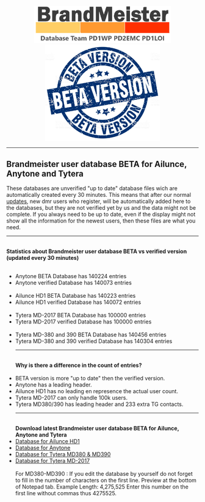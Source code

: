 <p align="center">
<a href="https://github.com/BM-Database" target="_blank"><img src="img/BM-logo2.gif" width="360"></a>
<br>
<img src="img/BM-beta.jpg" width="300">
<br>
</p>
<hr>
<h2 id="english">Brandmeister user database <b>BETA</b> for Ailunce, Anytone and Tytera</h2>
These databases are unverified "up to date" database files wich are automatically created every 30 minutes. This means that after our normal <a href="https://github.com/bm-database/database">updates</a>, new dmr users who register, will be automatically added here to the databases, but they are not verified yet by us and the data might not be complete. If you always need to be up to date, even if the display might not show all the information for the newest users, then these files are what you need.
<br>
<hr>
<br>
<b>Statistics about Brandmeister user database BETA vs verified version (updated every 30 minutes)
<br>
<br>
</b>
<ul>
<li>Anytone BETA Database has 140224 entries<br>
<li>Anytone verified Database has 140073 entries<br><br>
<li>Ailunce HD1 BETA Database has 140223 entries<br>
<li>Ailunce HD1 verified Database has 140072 entries<br><br>
<li>Tytera MD-2017 BETA Database has 100000 entries<br>
<li>Tytera MD-2017 verified Database has 100000 entries<br><br>
<li>Tytera MD-380 and 390 BETA Database has 140456 entries<br>
<li>Tytera MD-380 and 390 verified Database has 140304 entries<br>
<hr>
<br><b>Why is there a difference in the count of entries?</b><br>
<br><li>BETA version is more "up to date" then the verified version.
<br><li>Anytone has a leading header.
<br><li>Ailunce HD1 has no leading en represence the actual user count.
<br><li>Tytera MD-2017 can only handle 100k users.
<br><li>Tytera MD380/390 has leading header and 233 extra TG contacts.
<br>
<hr>
<br>
<b>Download latest Brandmeister user database BETA for Ailunce, Anytone and Tytera
</b>
<br>
<li>
<a href="https://raw.githubusercontent.com/BM-Database/database-beta/master/userhd.csv">Database for Ailunce HD1</a>
</li>
<li>
<a href="https://raw.githubusercontent.com/BM-Database/database-beta/master/userat.csv">Database for Anytone</a>
</li>
<li>
<a href="https://github.com/BM-Database/database-beta/raw/master/user.bin">Database for Tytera MD380 & MD390</a>
</li>
<li>
<a href="https://raw.githubusercontent.com/BM-Database/database-beta/master/usermd2017.csv">Database for Tytera MD-2017</a>
</li>
<br>
For MD380-MD390 : If you edit the database by yourself do not forget to fill in the number of characters on the first line. Preview at the bottom of Notepad tab. Example Length: 4,275,525 Enter this number on the first line without commas thus 4275525.
